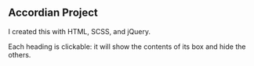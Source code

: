## Accordian Project

I created this with HTML, SCSS, and jQuery.

Each heading is clickable: it will show the contents of its box and hide the others.
